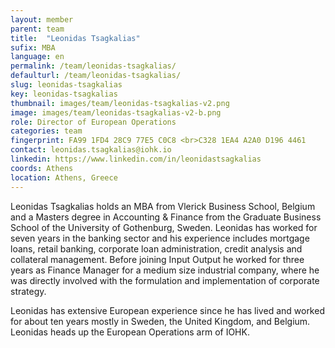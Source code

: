 ```yaml
---
layout: member
parent: team
title:  "Leonidas Tsagkalias"
sufix: MBA
language: en
permalink: /team/leonidas-tsagkalias/
defaulturl: /team/leonidas-tsagkalias/
slug: leonidas-tsagkalias
key: leonidas-tsagkalias
thumbnail: images/team/leonidas-tsagkalias-v2.png
image: images/team/leonidas-tsagkalias-v2-b.png
role: Director of European Operations
categories: team
fingerprint: FA99 1FD4 28C9 77E5 C0C8 <br>C328 1EA4 A2A0 D196 4461
contact: leonidas.tsagkalias@iohk.io
linkedin: https://www.linkedin.com/in/leonidastsagkalias
coords: Athens
location: Athens, Greece
---
```

Leonidas Tsagkalias holds an MBA from Vlerick Business School, Belgium and a Masters degree in Accounting & Finance from the Graduate Business School of the University of Gothenburg, Sweden. Leonidas has worked for seven years in the banking sector and his experience includes mortgage loans, retail banking, corporate loan administration, credit analysis and collateral management. Before joining Input Output he worked for three years as Finance Manager for a medium size industrial company, where he was directly involved with the formulation and implementation of corporate strategy.

Leonidas has extensive European experience since he has lived and worked for about ten years mostly in Sweden, the United Kingdom, and Belgium. Leonidas heads up the European Operations arm of IOHK.
